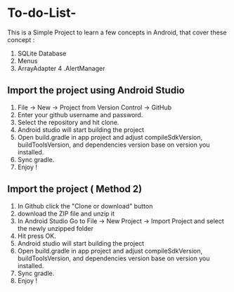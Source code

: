 # To-do-List-
This is a Simple Project to learn a few concepts in Android, that cover these concept : 

1. SQLite Database
2. Menus
3. ArrayAdapter
4 .AlertManager

## Import the project using Android Studio 

1. File -> New -> Project from Version Control -> GitHub
2. Enter your github username and password.
3. Select the repository and hit clone.
4. Android studio will start building the project
5. Open build.gradle in app project and adjust compileSdkVersion, buildToolsVersion, and dependencies version base on version you installed.
6. Sync gradle.
7. Enjoy !

## Import the project ( Method 2)

1. In Github click the "Clone or download" button 
2. download the ZIP file and unzip it
3. In Android Studio Go to File -> New Project -> Import Project and select the newly unzipped folder
4. Hit press OK.
5. Android studio will start building the project
5. Open build.gradle in app project and adjust compileSdkVersion, buildToolsVersion, and dependencies version base on version you installed.
6. Sync gradle.
7. Enjoy !
